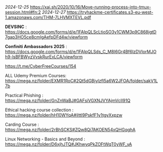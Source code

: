 _2024-12-25_
https://xai.sh/2020/10/16/Move-running-process-into-tmux-session.html#fn:2
_2024-12-27_
https://tryhackme-certificates.s3-eu-west-1.amazonaws.com/THM-7LHVMXTEVL.pdf

**DEVSINC** : https://docs.google.com/forms/d/e/1FAIpQLScLtioSO3y1CWM3p9C868jgtD7gap3HO5ce8cmlgAefpDFd4w/viewform

**Confiniti Ambassadors 2025** : https://docs.google.com/forms/d/e/1FAIpQLSds_C_M8I6Gr4Bf6lzDVIorMJOh9-lsBFBWyzVvskRurExLCA/viewform

https://t.me/CyberFreeCourses/154

ALL Udemy Premium Courses: https://mega.nz/folder/EXMR1RoC#2Qt5dGBjylzfl5a6W2JFOA/folder/sakV1L7b

Practical Phishing : https://mega.nz/folder/GnZnWaBJ#GAFsiVGXNJVYAjmVclI91Q

Ethical hacking course collection : https://mega.nz/folder/hH10WYqA#ilttI9PskfF1y1tgyXxpzw

Carding Course : https://mega.nz/folder/2rBhSCKS#ZQw8Qi7AKOEN54xQHGqghA

Linux Networking - Basics and Beyond : https://mega.nz/folder/D6xjhJTQ#JKhwyqPkZOFtWqT0yWF_yA